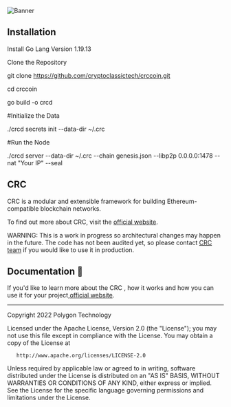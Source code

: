 
![Banner](.github/banner.jpg)
## Installation

Install Go Lang Version 1.19.13 

Clone the Repository

git clone https://github.com/cryptoclassictech/crccoin.git 

cd crccoin


go build  -o crcd



#Initialize the Data 

./crcd secrets init --data-dir ~/.crc

#Run the Node

./crcd  server --data-dir  ~/.crc  --chain genesis.json  --libp2p 0.0.0.0:1478 --nat "Your IP" --seal



## CRC

CRC  is a modular and extensible framework for building Ethereum-compatible blockchain networks.

To find out more about CRC, visit the [official website](http://cryptoclassic.org/).

WARNING: This is a work in progress so architectural changes may happen in the future. The code has not been audited yet, so please contact [CRC team](mailto:cryptoclassictech@gmail.com) if you would like to use it in production.

## Documentation 📝

If you'd like to learn more about the CRC , how it works and how you can use it for your project,[official website](http://cryptoclassic.org/).


---

Copyright 2022 Polygon Technology

Licensed under the Apache License, Version 2.0 (the "License");
you may not use this file except in compliance with the License.
You may obtain a copy of the License at

       http://www.apache.org/licenses/LICENSE-2.0

Unless required by applicable law or agreed to in writing, software
distributed under the License is distributed on an "AS IS" BASIS,
WITHOUT WARRANTIES OR CONDITIONS OF ANY KIND, either express or implied.
See the License for the specific language governing permissions and
limitations under the License.
